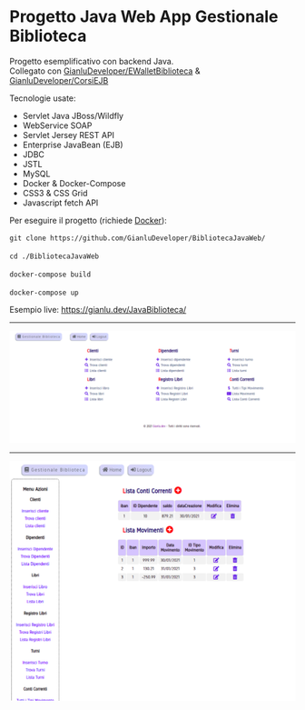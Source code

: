 # Progetto Java Web App Gestionale Biblioteca 

Progetto esemplificativo con backend Java. \
Collegato con [GianluDeveloper/EWalletBiblioteca](/GianluDeveloper/EWalletBiblioteca/) & [GianluDeveloper/CorsiEJB](/GianluDeveloper/CorsiEJB/)

Tecnologie usate:
- Servlet Java JBoss/Wildfly
- WebService SOAP
- Servlet Jersey REST API
- Enterprise JavaBean (EJB)
- JDBC
- JSTL
- MySQL
- Docker & Docker-Compose
- CSS3 & CSS Grid
- Javascript fetch API

Per eseguire il progetto (richiede [Docker](https://www.docker.com/get-started)):
```
git clone https://github.com/GianluDeveloper/BibliotecaJavaWeb/

cd ./BibliotecaJavaWeb

docker-compose build

docker-compose up 
```

Esempio live:
<https://gianlu.dev/JavaBiblioteca/>

***

![Java Biblioteca](ScreenJavaBiblioteca.png)

***

![Java Biblioteca Insert](ScreenJavaBibliotecaInsert.png)
